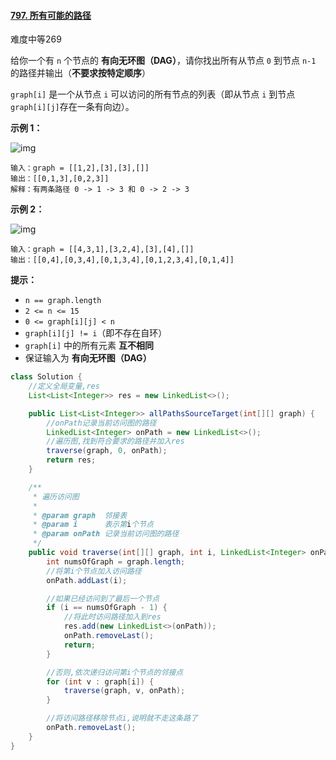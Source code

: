 #### [797. 所有可能的路径](https://leetcode-cn.com/problems/all-paths-from-source-to-target/)

难度中等269

给你一个有 `n` 个节点的 **有向无环图（DAG）**，请你找出所有从节点 `0` 到节点 `n-1` 的路径并输出（**不要求按特定顺序**）

`graph[i]` 是一个从节点 `i` 可以访问的所有节点的列表（即从节点 `i` 到节点 `graph[i][j]`存在一条有向边）。

**示例 1：**

![img](https://assets.leetcode.com/uploads/2020/09/28/all_1.jpg)

```
输入：graph = [[1,2],[3],[3],[]]
输出：[[0,1,3],[0,2,3]]
解释：有两条路径 0 -> 1 -> 3 和 0 -> 2 -> 3
```

**示例 2：**

![img](https://assets.leetcode.com/uploads/2020/09/28/all_2.jpg)

```
输入：graph = [[4,3,1],[3,2,4],[3],[4],[]]
输出：[[0,4],[0,3,4],[0,1,3,4],[0,1,2,3,4],[0,1,4]]
```

**提示：**

- `n == graph.length`
- `2 <= n <= 15`
- `0 <= graph[i][j] < n`
- `graph[i][j] != i`（即不存在自环）
- `graph[i]` 中的所有元素 **互不相同**
- 保证输入为 **有向无环图（DAG）**

```java
class Solution {
    //定义全局变量,res
    List<List<Integer>> res = new LinkedList<>();

    public List<List<Integer>> allPathsSourceTarget(int[][] graph) {
        //onPath记录当前访问图的路径
        LinkedList<Integer> onPath = new LinkedList<>();
        //遍历图,找到符合要求的路径并加入res
        traverse(graph, 0, onPath);
        return res;
    }

    /**
     * 遍历访问图
     *
     * @param graph  邻接表
     * @param i      表示第i个节点
     * @param onPath 记录当前访问图的路径
     */
    public void traverse(int[][] graph, int i, LinkedList<Integer> onPath) {
        int numsOfGraph = graph.length;
        //将第i个节点加入访问路径
        onPath.addLast(i);

        //如果已经访问到了最后一个节点
        if (i == numsOfGraph - 1) {
            //将此时访问路径加入到res
            res.add(new LinkedList<>(onPath));
            onPath.removeLast();
            return;
        }

        //否则,依次递归访问第i个节点的邻接点
        for (int v : graph[i]) {
            traverse(graph, v, onPath);
        }

        //将访问路径移除节点i,说明就不走这条路了
        onPath.removeLast();
    }
}
```